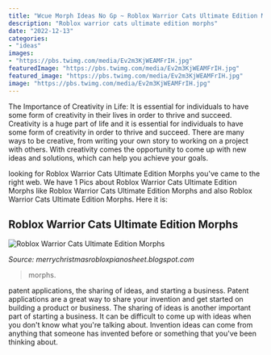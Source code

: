 ```yaml
---
title: "Wcue Morph Ideas No Gp ~ Roblox Warrior Cats Ultimate Edition Morphs"
description: "Roblox warrior cats ultimate edition morphs"
date: "2022-12-13"
categories:
- "ideas"
images:
- "https://pbs.twimg.com/media/Ev2m3KjWEAMFrIH.jpg"
featuredImage: "https://pbs.twimg.com/media/Ev2m3KjWEAMFrIH.jpg"
featured_image: "https://pbs.twimg.com/media/Ev2m3KjWEAMFrIH.jpg"
image: "https://pbs.twimg.com/media/Ev2m3KjWEAMFrIH.jpg"
---
```



The Importance of Creativity in Life: It is essential for individuals to have some form of creativity in their lives in order to thrive and succeed.
Creativity is a huge part of life and it is essential for individuals to have some form of creativity in order to thrive and succeed. There are many ways to be creative, from writing your own story to working on a project with others. With creativity comes the opportunity to come up with new ideas and solutions, which can help you achieve your goals.

	

		
looking for Roblox Warrior Cats Ultimate Edition Morphs you've came to the right web. We have 1 Pics about Roblox Warrior Cats Ultimate Edition Morphs like Roblox Warrior Cats Ultimate Edition Morphs and also Roblox Warrior Cats Ultimate Edition Morphs. Here it is:
		
    
## Roblox Warrior Cats Ultimate Edition Morphs

<img loading=lazy src="https://pbs.twimg.com/media/Ev2m3KjWEAMFrIH.jpg" onerror="this.onerror=null;this.src='https://tse3.mm.bing.net/th?id=OIP.SNFpR2967phPgTRDlqO2bQHaEA&amp;pid=15.1';" alt="Roblox Warrior Cats Ultimate Edition Morphs">

_Source: merrychristmasrobloxpianosheet.blogspot.com_

>morphs. 

	

patent applications, the sharing of ideas, and starting a business. Patent applications are a great way to share your invention and get started on building a product or business. The sharing of ideas is another important part of starting a business. It can be difficult to come up with ideas when you don't know what you're talking about. Invention ideas can come from anything that someone has invented before or something that you've been thinking about.

